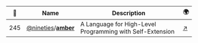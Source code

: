 |:star2: | Name | Description | 🌍|
|---|---|---|---|
|245|[@nineties](https://github.com/nineties)/[**amber**](https://github.com/nineties/amber)|A Language for High-Level Programming with Self-Extension|[:arrow_upper_right:](http://nineties.github.com/amber)|

